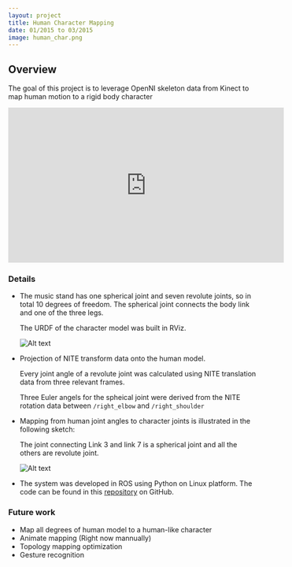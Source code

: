 ```yaml
---
layout: project
title: Human Character Mapping
date: 01/2015 to 03/2015
image: human_char.png
---
```


## Overview

The goal of this project is to leverage OpenNI skeleton data from Kinect to map human motion to a rigid body character 

<iframe width="560" height="315" src="https://www.youtube.com/embed/m98IJ71wfu0" frameborder="0" allowfullscreen></iframe>

### Details 

* The music stand has one spherical joint and seven revolute joints, so in total 10 degrees of freedom. The spherical joint connects the body link and one of the three legs.

  The URDF of the character model was built in RViz. 

  ![Alt text](/Portfolio//projects/urdf.png)

* Projection of NITE transform data onto the human model.
  
  Every joint angle of a revolute joint was calculated using NITE translation data from three relevant frames. 
  
  Three Euler angels for the spheical joint were derived from the NITE rotation data between `/right_elbow` and `/right_shoulder` 

* Mapping from human joint angles to character joints is illustrated in the following sketch:

  The joint connecting Link 3 and link 7 is a spherical joint and all the others are revolute joint. 

  ![Alt text](/Portfolio//projects/mapping.png)

* The system was developed in ROS using Python on Linux platform. The code can be found in this [repository](https://github.com/YunchuLiu/Human-Character-Mapping)
 on GitHub. 
  
  
### Future work  

* Map all degrees of human model to a human-like character
* Animate mapping (Right now mannually) 
* Topology mapping optimization
* Gesture recognition 


